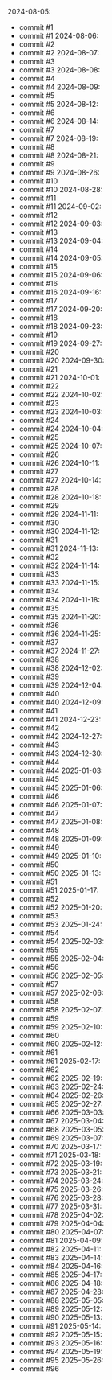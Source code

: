 
2024-08-05:
- commit #1
- commit #1
2024-08-06:
- commit #2
- commit #2
2024-08-07:
- commit #3
- commit #3
2024-08-08:
- commit #4
- commit #4
2024-08-09:
- commit #5
- commit #5
2024-08-12:
- commit #6
- commit #6
2024-08-14:
- commit #7
- commit #7
2024-08-19:
- commit #8
- commit #8
2024-08-21:
- commit #9
- commit #9
2024-08-26:
- commit #10
- commit #10
2024-08-28:
- commit #11
- commit #11
2024-09-02:
- commit #12
- commit #12
2024-09-03:
- commit #13
- commit #13
2024-09-04:
- commit #14
- commit #14
2024-09-05:
- commit #15
- commit #15
2024-09-06:
- commit #16
- commit #16
2024-09-16:
- commit #17
- commit #17
2024-09-20:
- commit #18
- commit #18
2024-09-23:
- commit #19
- commit #19
2024-09-27:
- commit #20
- commit #20
2024-09-30:
- commit #21
- commit #21
2024-10-01:
- commit #22
- commit #22
2024-10-02:
- commit #23
- commit #23
2024-10-03:
- commit #24
- commit #24
2024-10-04:
- commit #25
- commit #25
2024-10-07:
- commit #26
- commit #26
2024-10-11:
- commit #27
- commit #27
2024-10-14:
- commit #28
- commit #28
2024-10-18:
- commit #29
- commit #29
2024-11-11:
- commit #30
- commit #30
2024-11-12:
- commit #31
- commit #31
2024-11-13:
- commit #32
- commit #32
2024-11-14:
- commit #33
- commit #33
2024-11-15:
- commit #34
- commit #34
2024-11-18:
- commit #35
- commit #35
2024-11-20:
- commit #36
- commit #36
2024-11-25:
- commit #37
- commit #37
2024-11-27:
- commit #38
- commit #38
2024-12-02:
- commit #39
- commit #39
2024-12-04:
- commit #40
- commit #40
2024-12-09:
- commit #41
- commit #41
2024-12-23:
- commit #42
- commit #42
2024-12-27:
- commit #43
- commit #43
2024-12-30:
- commit #44
- commit #44
2025-01-03:
- commit #45
- commit #45
2025-01-06:
- commit #46
- commit #46
2025-01-07:
- commit #47
- commit #47
2025-01-08:
- commit #48
- commit #48
2025-01-09:
- commit #49
- commit #49
2025-01-10:
- commit #50
- commit #50
2025-01-13:
- commit #51
- commit #51
2025-01-17:
- commit #52
- commit #52
2025-01-20:
- commit #53
- commit #53
2025-01-24:
- commit #54
- commit #54
2025-02-03:
- commit #55
- commit #55
2025-02-04:
- commit #56
- commit #56
2025-02-05:
- commit #57
- commit #57
2025-02-06:
- commit #58
- commit #58
2025-02-07:
- commit #59
- commit #59
2025-02-10:
- commit #60
- commit #60
2025-02-12:
- commit #61
- commit #61
2025-02-17:
- commit #62
- commit #62
2025-02-19:
- commit #63
2025-02-24:
- commit #64
2025-02-26:
- commit #65
2025-02-27:
- commit #66
2025-03-03:
- commit #67
2025-03-04:
- commit #68
2025-03-05:
- commit #69
2025-03-07:
- commit #70
2025-03-17:
- commit #71
2025-03-18:
- commit #72
2025-03-19:
- commit #73
2025-03-21:
- commit #74
2025-03-24:
- commit #75
2025-03-26:
- commit #76
2025-03-28:
- commit #77
2025-03-31:
- commit #78
2025-04-02:
- commit #79
2025-04-04:
- commit #80
2025-04-07:
- commit #81
2025-04-09:
- commit #82
2025-04-11:
- commit #83
2025-04-14:
- commit #84
2025-04-16:
- commit #85
2025-04-17:
- commit #86
2025-04-18:
- commit #87
2025-04-28:
- commit #88
2025-05-05:
- commit #89
2025-05-12:
- commit #90
2025-05-13:
- commit #91
2025-05-14:
- commit #92
2025-05-15:
- commit #93
2025-05-16:
- commit #94
2025-05-19:
- commit #95
2025-05-26:
- commit #96